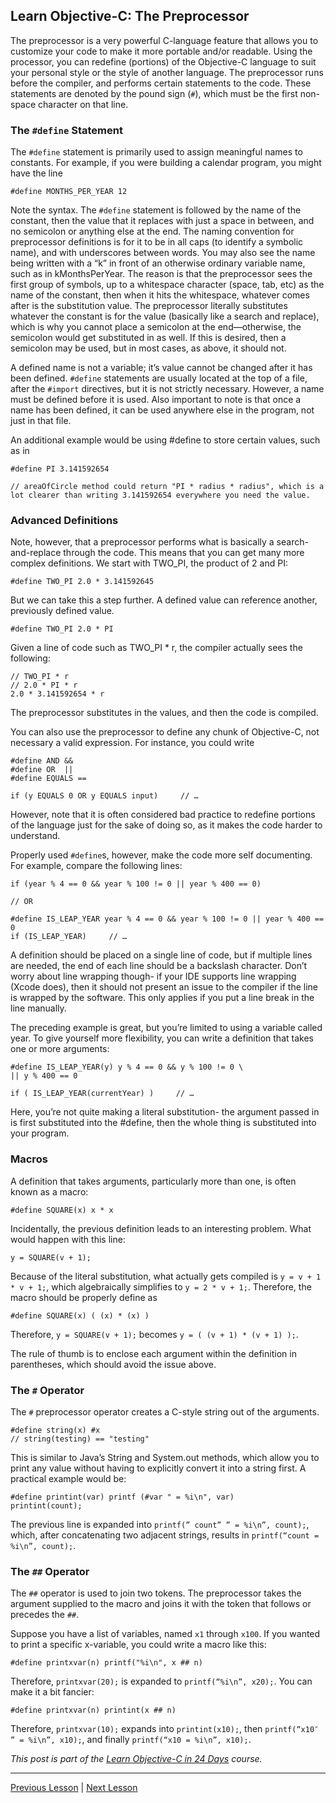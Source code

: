 ## Learn Objective-C: The Preprocessor

The preprocessor is a very powerful C-language feature that allows you to customize your code to make it more portable and/or readable. Using the processor, you can redefine (portions) of the Objective-C language to suit your personal style or the style of another language. The preprocessor runs before the compiler, and performs certain statements to the code. These statements are denoted by the pound sign (`#`), which must be the first non-space character on that line.

### The `#define` Statement

The `#define` statement is primarily used to assign meaningful names to constants. For example, if you were building a calendar program, you might have the line

```objc
#define MONTHS_PER_YEAR 12
```

Note the syntax. The `#define` statement is followed by the name of the constant, then the value that it replaces with just a space in between, and no semicolon or anything else at the end. The naming convention for preprocessor definitions is for it to be in all caps (to identify a symbolic name), and with underscores between words. You may also see the name being written with a “k” in front of an otherwise ordinary variable name, such as in kMonthsPerYear. The reason is that the preprocessor sees the first group of symbols, up to a whitespace character (space, tab, etc) as the name of the constant, then when it hits the whitespace, whatever comes after is the substitution value. The preprocessor literally substitutes whatever the constant is for the value (basically like a search and replace), which is why you cannot place a semicolon at the end—otherwise, the semicolon would get substituted in as well. If this is desired, then a semicolon may be used, but in most cases, as above, it should not.

A defined name is not a variable; it’s value cannot be changed after it has been defined. `#define` statements are usually located at the top of a file, after the `#import` directives, but it is not strictly necessary. However, a name must be defined before it is used. Also important to note is that once a name has been defined, it can be used anywhere else in the program, not just in that file.

An additional example would be using #define to store certain values, such as in

```objc
#define PI 3.141592654

// areaOfCircle method could return "PI * radius * radius", which is a lot clearer than writing 3.141592654 everywhere you need the value.
```

### Advanced Definitions

Note, however, that a preprocessor performs what is basically a search-and-replace through the code. This means that you can get many more complex definitions. We start with TWO_PI, the product of 2 and PI:

```objc
#define TWO_PI 2.0 * 3.141592645
```

But we can take this a step further. A defined value can reference another, previously defined value.

```objc
#define TWO_PI 2.0 * PI
```

Given a line of code such as TWO_PI * r, the compiler actually sees the following:

```objc
// TWO_PI * r
// 2.0 * PI * r
2.0 * 3.141592654 * r
```

The preprocessor substitutes in the values, and then the code is compiled.

You can also use the preprocessor to define any chunk of Objective-C, not necessary a valid expression. For instance, you could write

```objc
#define AND &&
#define OR  ||
#define EQUALS ==

if (y EQUALS 0 OR y EQUALS input)     // …
```

However, note that it is often considered bad practice to redefine portions of the language just for the sake of doing so, as it makes the code harder to understand.

Properly used `#define`s, however, make the code more self documenting. For example, compare the following lines:

```objc
if (year % 4 == 0 && year % 100 != 0 || year % 400 == 0)

// OR

#define IS_LEAP_YEAR year % 4 == 0 && year % 100 != 0 || year % 400 == 0
if (IS_LEAP_YEAR)     // …
```

A definition should be placed on a single line of code, but if multiple lines are needed, the end of each line should be a backslash character. Don’t worry about line wrapping though- if your IDE supports line wrapping (Xcode does), then it should not present an issue to the compiler if the line is wrapped by the software. This only applies if you put a line break in the line manually.

The preceding example is great, but you’re limited to using a variable called year. To give yourself more flexibility, you can write a definition that takes one or more arguments:

```objc
#define IS_LEAP_YEAR(y) y % 4 == 0 && y % 100 != 0 \
|| y % 400 == 0

if ( IS_LEAP_YEAR(currentYear) )     // …
```

Here, you’re not quite making a literal substitution- the argument passed in is first substituted into the #define, then the whole thing is substituted into your program.

### Macros

A definition that takes arguments, particularly more than one, is often known as a macro:

```objc
#define SQUARE(x) x * x
```

Incidentally, the previous definition leads to an interesting problem. What would happen with this line:

```objc
y = SQUARE(v + 1);
```

Because of the literal substitution, what actually gets compiled is `y = v + 1 * v + 1;`, which algebraically simplifies to `y = 2 * v + 1;`. Therefore, the macro should be properly define as

```objc
#define SQUARE(x) ( (x) * (x) )
```

Therefore, `y = SQUARE(v + 1);` becomes `y = ( (v + 1) * (v + 1) );`.

The rule of thumb is to enclose each argument within the definition in parentheses, which should avoid the issue above.

### The `#` Operator

The `#` preprocessor operator creates a C-style string out of the arguments.

```objc
#define string(x) #x
// string(testing) == "testing"
```

This is similar to Java’s String and System.out methods, which allow you to print any value without having to explicitly convert it into a string first. A practical example would be:

```objc
#define printint(var) printf (#var " = %i\n", var)
printint(count);
```

The previous line is expanded into `printf(” count” ” = %i\n”, count);`, which, after concatenating two adjacent strings, results in `printf(“count = %i\n”, count);`.

### The `##` Operator

The `##` operator is used to join two tokens. The preprocessor takes the argument supplied to the macro and joins it with the token that follows or precedes the `##`.

Suppose you have a list of variables, named `x1` through `x100`. If you wanted to print a specific x-variable, you could write a macro like this:

```objc
#define printxvar(n) printf("%i\n", x ## n)
```

Therefore, `printxvar(20);` is expanded to `printf(“%i\n”, x20);`. You can make it a bit fancier:

```objc
#define printxvar(n) printint(x ## n)
```

Therefore, `printxvar(10);` expands into `printint(x10);`, then `printf(“x10″ ” = %i\n”, x10);`, and finally `printf(“x10 = %i\n”, x10);`.

*This post is part of the [Learn Objective-C in 24 Days](38.md) course.*

---

[Previous Lesson](63.md) | [Next Lesson](70.md)
